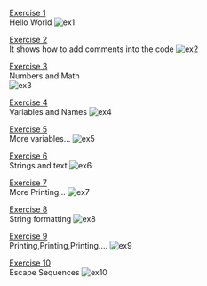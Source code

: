 [Exercise 1](https://github.com/MathiSurya/Ruby/blob/main/Exercises/ex1.rb)  
Hello World
![ex1](https://user-images.githubusercontent.com/28948551/105454030-4319f300-5ca7-11eb-99fd-6f0f4affec85.PNG)

[Exercise 2](https://github.com/MathiSurya/Ruby/blob/main/Exercises/ex2.rb)  
It shows how to add comments into the code
![ex2](https://user-images.githubusercontent.com/28948551/105458125-f7b71300-5cad-11eb-9717-9965a95e1d0a.png)

[Exercise 3](https://github.com/MathiSurya/Ruby/blob/main/Exercises/ex3.rb)  
Numbers and Math  
![ex3](https://user-images.githubusercontent.com/28948551/105468063-87fc5480-5cbc-11eb-8d9c-1651e14b4d60.PNG)

[Exercise 4](https://github.com/MathiSurya/Ruby/blob/main/Exercises/ex4.rb)  
Variables and Names
![ex4](https://user-images.githubusercontent.com/28948551/105569949-18de3900-5d6c-11eb-85d5-79da327ec493.PNG)

[Exercise 5](https://github.com/MathiSurya/Ruby/blob/main/Exercises/ex5.rb)   
More variables...
![ex5](https://user-images.githubusercontent.com/28948551/105571327-25b35a80-5d75-11eb-85fc-b08f24200063.PNG)
 
[Exercise 6](https://github.com/MathiSurya/Ruby/blob/main/Exercises/ex6.rb)  
Strings and text
![ex6](https://user-images.githubusercontent.com/28948551/105573116-539e9c00-5d81-11eb-93f2-8960262b0df7.PNG)

[Exercise 7](https://github.com/MathiSurya/Ruby/blob/main/Exercises/ex7.rb)   
More Printing...
![ex7](https://user-images.githubusercontent.com/28948551/105573762-e04b5900-5d85-11eb-9864-f14d96c52e76.PNG)

[Exercise 8](https://github.com/MathiSurya/Ruby/blob/main/Exercises/ex8.rb)   
String formatting
![ex8](https://user-images.githubusercontent.com/28948551/105630788-19142c80-5e71-11eb-902e-f0cc8c4bf111.PNG)

[Exercise 9](https://github.com/MathiSurya/Ruby/blob/main/Exercises/ex9.rb)   
Printing,Printing,Printing....
![ex9](https://user-images.githubusercontent.com/28948551/105951235-b94a9b00-6095-11eb-95c1-5634332ad10b.PNG)

[Exercise 10](https://github.com/MathiSurya/Ruby/blob/main/Exercises/exe10.rb)  
Escape Sequences
![ex10](https://user-images.githubusercontent.com/28948551/105960701-9a530580-60a3-11eb-8d5e-b681f9662c22.PNG)


